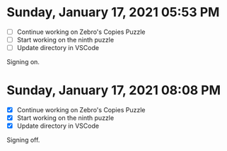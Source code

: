 # Sunday, January 17, 2021 05:53 PM

- [ ] Continue working on Zebro's Copies Puzzle 
- [ ] Start working on the ninth puzzle 
- [ ] Update directory in VSCode 

Signing on.

# Sunday, January 17, 2021 08:08 PM

- [x] Continue working on Zebro's Copies Puzzle 
- [x] Start working on the ninth puzzle 
- [x] Update directory in VSCode 

Signing off.
